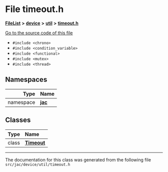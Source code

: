 

# File timeout.h



[**FileList**](files.md) **>** [**device**](dir_7dcf813d97a5be213fa89559baaee677.md) **>** [**util**](dir_5f36e4b8294e45bcbbea85a29a4cc9c0.md) **>** [**timeout.h**](timeout_8h.md)

[Go to the source code of this file](timeout_8h_source.md)



* `#include <chrono>`
* `#include <condition_variable>`
* `#include <functional>`
* `#include <mutex>`
* `#include <thread>`













## Namespaces

| Type | Name |
| ---: | :--- |
| namespace | [**jac**](namespacejac.md) <br> |


## Classes

| Type | Name |
| ---: | :--- |
| class | [**Timeout**](classjac_1_1Timeout.md) <br> |



















































------------------------------
The documentation for this class was generated from the following file `src/jac/device/util/timeout.h`

